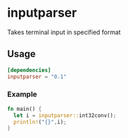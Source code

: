 # inputparser
Takes terminal input in specified format

## Usage
```toml
[dependencies]
inputparser = "0.1"
```

### Example
```rust
fn main() {
  let i = inputparser::int32conv();
  println!("{}",i);
}
```
